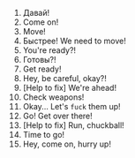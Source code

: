 1. Давай!
2. Come on!
3. Move!
4. Быстрее! We need to move!
5. You're ready?!
6. Готовы?!
7. Get ready!
8. Hey, be careful, okay?!
9. [Help to fix] We're ahead!
10. Check weapons!
11. Okay... Let's `fuck` them up!
12. Go! Get over there!
13. [Help to fix] Run, chuckball!
14. Time to go!
15. Hey, come on, hurry up!